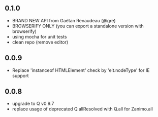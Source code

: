 ## 0.1.0

- BRAND NEW API from Gaétan Renaudeau (@gre)
- BROWSERIFY ONLY (you can export a standalone version with browserify)
- using mocha for unit tests
- clean repo (remove editor)

## 0.0.9

- Replace 'instanceof HTMLElement' check by 'elt.nodeType' for IE support

## 0.0.8

- upgrade to Q v0.9.7
- replace usage of deprecated Q.allResolved with Q.all for Zanimo.all
